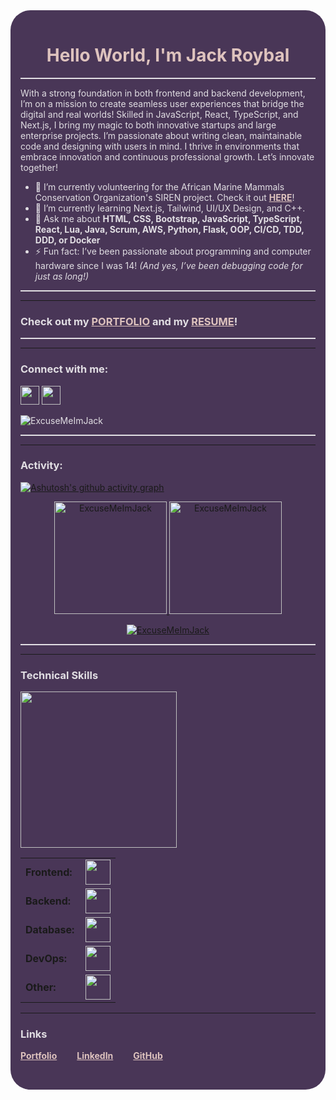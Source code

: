 <link rel="stylesheet" type='text/css' href="https://cdn.jsdelivr.net/gh/devicons/devicon@latest/devicon.min.css" />

<main style="background-color:#493657; color:#E1DEE3; padding:1rem; border-radius:2rem">

  <h1 align="center" style="color:#DEC3BE; font-weight:bold;">Hello World, I'm Jack Roybal</h1>

  <div style="border-top:2px solid #E1DEE3;"></div> 

  <p>With a strong foundation in both frontend and backend development, I’m on a mission to create seamless user experiences that bridge the digital and real worlds! Skilled in JavaScript, React, TypeScript, and Next.js, I bring my magic to both innovative startups and large enterprise projects. I’m passionate about writing clean, maintainable code and designing with users in mind. I thrive in environments that embrace innovation and continuous professional growth. Let’s innovate together!</p>

  <ul>
    <li>🔭 I’m currently volunteering for the African Marine Mammals Conservation Organization's SIREN project. Check it out <a style="color:#DEC3BE; font-weight:bold;" href="https://www.sirenammco.org/" target="_blank">HERE</a>!</li>
    <li>🌱 I’m currently learning Next.js, Tailwind, UI/UX Design, and C++.</li>
    <li>💬 Ask me about <strong>HTML, CSS, Bootstrap, JavaScript, TypeScript, React, Lua, Java, Scrum, AWS, Python, Flask, OOP, CI/CD, TDD, DDD, or Docker</strong></li>
    <li>⚡ Fun fact: I’ve been passionate about programming and computer hardware since I was 14! <em>(And yes, I’ve been debugging code for just as long!)</em></li>
  </ul>

  <div style="border-top:2px solid #E1DEE3;"></div><hr/>

  <h3 align="left">Check out my <a style="color:#DEC3BE; font-weight:bold;" href="https://jroybaldev.vercel.app/" target="_blank">PORTFOLIO</a> and my <a style="color:#DEC3BE; font-weight:bold;" href="https://resume.co/@dLMVftoEKpbZi0LtL0CA?password=DekHyBukLiPu" target="_blank">RESUME</a>!</h3>

  <div style="border-top:2px solid #E1DEE3;"></div><hr/>

  <h3 align="left">Connect with me:</h3>
  <p align="left">
    <a href="mailto:jroybal.dev@gmail.com?subject=GitHub%20Message" target="_blank"><img height="30" src="https://skillicons.dev/icons?i=gmail"/></a>
    <a href="https://www.linkedin.com/in/jroybaldev/" target="_blank"><img height="30" src="https://skillicons.dev/icons?i=linkedin"/></a>
  </p>

  <p align="left"><img src="https://komarev.com/ghpvc/?username=ExcuseMeImJack&label=Profile%20views&color=0e75b6&style=flat" alt="ExcuseMeImJack" /></p>

  <div style="border-top:2px solid #E1DEE3;"></div><hr/>

  <h3 align="left">Activity:</h3>

  [![Ashutosh's github activity graph](https://github-readme-activity-graph.vercel.app/graph?username=ExcuseMeImJack&bg_color=493657&color=E1DEE3&line=E1DEE3&point=DEC3BE&area=true&hide_border=true)](https://github.com/ashutosh00710/github-readme-activity-graph)

  <div align="center">
    <a href="https://github.com/ExcuseMeImJack">
      <img height="180em" src="https://github-readme-stats.vercel.app/api/top-langs?username=ExcuseMeImJack&show_icons=true&locale=en&layout=compact&theme=material-palenight" alt="ExcuseMeImJack"/>
      <img height="180em" src="https://github-readme-stats.vercel.app/api?username=ExcuseMeImJack&show_icons=true&locale=en&layout=compact&theme=material-palenight" alt="ExcuseMeImJack"/>
    </a>
  </div>

  <p align="center">
    <a href="https://github.com/ExcuseMeImJack">
      <img src="https://github-readme-streak-stats.herokuapp.com/?user=ExcuseMeImJack&&theme=material-palenight" alt="ExcuseMeImJack" />
    </a>
  </p>

  <div style="border-top:2px solid #E1DEE3;"></div><hr/>

  <h3 align="left">Technical Skills</h3>
  <div>
    <img height="250" src="https://github.com/user-attachments/assets/ed012a13-7cf8-4c19-aca4-781b34f70289" />
  </div>
  <table>
    <tr>
      <td style="font-weight: bold; padding-right: 10px; vertical-align: center; border: none;">Frontend:</td>
      <td><img height="40" src="https://skillicons.dev/icons?i=js,ts,react,nextjs,redux,html,css,figma,bootstrap,tailwind"/></td>
    </tr>
    <tr>
      <td style="font-weight: bold; padding-right: 10px; vertical-align: center; border: none;">Backend:</td>
      <td><img height="40" src="https://skillicons.dev/icons?i=python,flask,nodejs,express,flask,sequelize,postman"/></td>
    </tr>
    <tr>
      <td style="font-weight: bold; padding-right: 10px; vertical-align: center; border: none;">Database:</td>
      <td><img height="40" src="https://skillicons.dev/icons?i=postgresql,mongodb,firebase,mysql,prisma,sqlite"/></td>
    </tr>
    <tr>
      <td style="font-weight: bold; padding-right: 10px; vertical-align: center; border: none;">DevOps:</td>
      <td><img height="40" src="https://skillicons.dev/icons?i=docker,aws"/></td>
    </tr>
    <tr>
      <td style="font-weight: bold; padding-right: 10px; vertical-align: center; border: none;">Other:</td>
      <td><img height="40" src="https://skillicons.dev/icons?i=lua,ps,pr,unity,unreal,vercel"/></td>
    </tr>
  </table>

<hr/>
  <h3 align="left">Links</h3>
  <p align="left" style="display:flex; gap:1rem; padding-bottom:1rem;">
    <a style="color:#DEC3BE; font-weight:bold;" href="https://jroybaldev.vercel.app/" target="_blank">Portfolio</a><br>
    <a style="color:#DEC3BE; font-weight:bold;" href="https://www.linkedin.com/in/jroybaldev/" target="_blank">LinkedIn</a><br>
    <a style="color:#DEC3BE; font-weight:bold;" href="https://github.com/ExcuseMeImJack" target="_blank">GitHub</a>
  </p>

</main>
